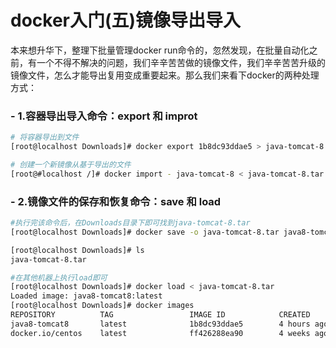 # docker入门(五)镜像导出导入
本来想升华下，整理下批量管理docker run命令的，忽然发现，在批量自动化之前，有一个不得不解决的问题，我们辛辛苦苦做的镜像文件，我们辛辛苦苦升级的镜像文件，怎么才能导出复用变成重要起来。那么我们来看下docker的两种处理方式：

### - 1.容器导出导入命令：export 和 improt
```bash
# 将容器导出到文件
[root@localhost Downloads]# docker export 1b8dc93ddae5 > java-tomcat-8.tar

# 创建一个新镜像从基于导出的文件
[root@#localhost /]# docker import - java-tomcat-8 < java-tomcat-8.tar
```

### - 2.镜像文件的保存和恢复命令：save 和 load
```bash
#执行完该命令后，在Downloads目录下即可找到java-tomcat-8.tar
[root@localhost Downloads]# docker save -o java-tomcat-8.tar java8-tomcat8

[root@localhost Downloads]# ls
java-tomcat-8.tar

#在其他机器上执行load即可
[root@localhost Downloads]# docker load < java-tomcat-8.tar
Loaded image: java8-tomcat8:latest
[root@localhost Downloads]# docker images
REPOSITORY          TAG                 IMAGE ID            CREATED             SIZE
java8-tomcat8       latest              1b8dc93ddae5        4 hours ago         804.5 MB
docker.io/centos    latest              ff426288ea90        4 weeks ago         207.2 MB
```
